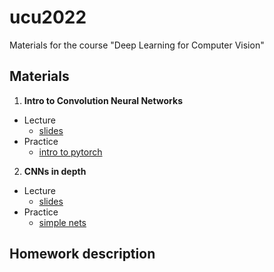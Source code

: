 # ucu2022

Materials for the course "Deep Learning for Computer Vision"


## Materials


1.  **Intro to Convolution Neural Networks**

  - Lecture
    - [slides](https://github.com/lyubonko/ucu2022cv/raw/main/lectures/lecture1_intro.pdf)
  - Practice
    - [intro to pytorch](https://colab.research.google.com/github/lyubonko/ucu2022cv/blob/master/assignments/a1_pytorch.ipynb)
    
2.  **CNNs in depth**

  - Lecture
    - [slides](https://github.com/lyubonko/ucu2022cv/raw/main/lectures/lecture2_cnn.pdf)
  - Practice  
    - [simple nets](https://colab.research.google.com/github/lyubonko/ucu2022cv/blob/master/assignments/a2_simple_network.ipynb) 


## Homework description

